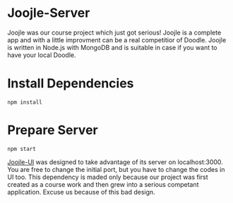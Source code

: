 # Joojle-Server

Joojle was our course project which just got serious! Joojle is a complete app and with a little improvment can be a real competitior of Doodle. 
Joojle is written in Node.js with MongoDB and is suitable in case if you want to have your local Doodle.

# Install Dependencies
```
npm install
```

# Prepare Server
```
npm start
```

[Joojle-UI](https://github.com/mr-bat/Joojle-UI) was designed to take advantage of its server on localhost:3000. You are free to change the initial port, but you have to change the codes in UI too. This dependency is maded only because our project was first created as a course work and then grew into a serious competant application. Excuse us because of this bad design.
